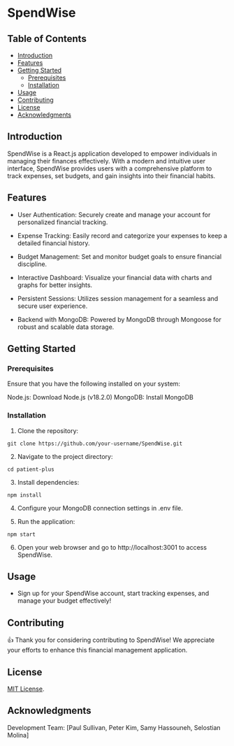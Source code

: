 # SpendWise

## Table of Contents
- [Introduction](#introduction)
- [Features](#features)
- [Getting Started](#getting-started)
  - [Prerequisites](#prerequisites)
  - [Installation](#installation)
- [Usage](#usage)
- [Contributing](#contributing)
- [License](#license)
- [Acknowledgments](#acknowledgments)

## Introduction

SpendWise is a React.js application developed to empower individuals in managing their finances effectively. With a modern and intuitive user interface, SpendWise provides users with a comprehensive platform to track expenses, set budgets, and gain insights into their financial habits.

## Features

* User Authentication: Securely create and manage your account for personalized financial tracking.

* Expense Tracking: Easily record and categorize your expenses to keep a detailed financial history.

* Budget Management: Set and monitor budget goals to ensure financial discipline.

* Interactive Dashboard: Visualize your financial data with charts and graphs for better insights.

* Persistent Sessions: Utilizes session management for a seamless and secure user experience.

* Backend with MongoDB: Powered by MongoDB through Mongoose for robust and scalable data storage.
## Getting Started

### Prerequisites

Ensure that you have the following installed on your system:

Node.js: Download Node.js (v18.2.0) MongoDB: Install MongoDB

### Installation

1. Clone the repository:
```
git clone https://github.com/your-username/SpendWise.git
```

2. Navigate to the project directory:
```
cd patient-plus
```

3. Install dependencies:
```
npm install
```
4. Configure your MongoDB connection settings in .env file.

5. Run the application:
```
npm start
```
6. Open your web browser and go to http://localhost:3001 to access SpendWise.

## Usage
* Sign up for your SpendWise account, start tracking expenses, and manage your budget effectively!


## Contributing

👍 Thank you for considering contributing to SpendWise! We appreciate your efforts to enhance this financial management application.

## License

[MIT License](https://opensource.org/licenses/MIT).

## Acknowledgments

Development Team: [Paul Sullivan, Peter Kim, Samy Hassouneh, Selostian Molina]

